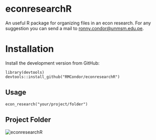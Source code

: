 # econresearchR
An useful R package for organizing files in an econ research. For any suggestion you can send a mail to ronny.condor@unmsm.edu.pe.

# Installation
Install the development version from GitHub:
```
library(devtools)
devtools::install_github("RMCondor/econresearchR")
```
## Usage
```
econ_research("your/project/folder")
```
## Project Folder
![econresearchR](https://user-images.githubusercontent.com/57784008/121977184-02507280-cd4b-11eb-910f-066fe0447471.jpg)
